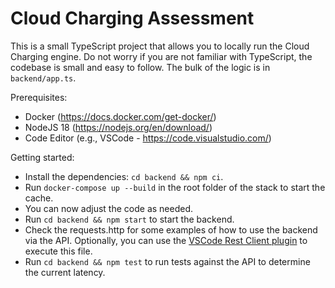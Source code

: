 # Cloud Charging Assessment

This is a small TypeScript project that allows you to locally run the Cloud Charging engine. Do not worry if you are not familiar with TypeScript, the codebase is small and easy to follow. The bulk of the logic is in `backend/app.ts`.

Prerequisites:
 - Docker (https://docs.docker.com/get-docker/)
 - NodeJS 18 (https://nodejs.org/en/download/)
 - Code Editor (e.g., VSCode - https://code.visualstudio.com/)

Getting started:
 - Install the dependencies: `cd backend && npm ci`.
 - Run `docker-compose up --build` in the root folder of the stack to start the cache.
 - You can now adjust the code as needed.
 - Run `cd backend && npm start` to start the backend.
 - Check the requests.http for some examples of how to use the backend via the API. Optionally, you can use the [VSCode Rest Client plugin](https://marketplace.visualstudio.com/items?itemName=humao.rest-client) to execute this file.
 - Run `cd backend && npm test` to run tests against the API to determine the current latency.
